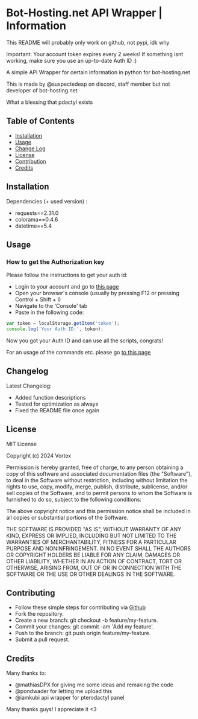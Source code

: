 # Bot-Hosting.net API Wrapper | Information
This README will probably only work on github, not pypi, idk why

Important: Your account token expires every 2 weeks! If something isnt working, make sure you use an up-to-date Auth ID :)

A simple API Wrapper for certain information in python for bot-hosting.net

This is made by @suspectedesp on discord, staff member but not developer of bot-hosting.net

What a blessing that pdactyl exists
## Table of Contents
- [Installation](#installation)
- [Usage](#usage)
- [Change Log](#changelog)
- [License](#license)
- [Contribution](#contributing)
- [Credits](#credits)

## Installation
Dependencies (+ used version) :
- requests==2.31.0
- colorama==0.4.6
- datetime==5.4

## Usage
### How to get the Authorization key
Please follow the instructions to get your auth id:
- Login to your account and go to [this page](https://bot-hosting.net/panel/)
- Open your browser's console (usually by pressing F12 or pressing Control + Shift + I)
- Navigate to the 'Console' tab
- Paste in the following code:
```js
var token = localStorage.getItem('token');
console.log('Your Auth ID:', token);
```
Now you got your Auth ID and can use all the scripts, congrats!

For an usage of the commands etc. please go [to this page](https://github.com/suspectedesp/bot-hosting-wrapper/wiki/Coding-Usage)

## Changelog
Latest Changelog:
- Added function descriptions
- Tested for optimization as always
- Fixed the README file once again

## License
MIT License

Copyright (c) 2024 Vortex

Permission is hereby granted, free of charge, to any person obtaining a copy
of this software and associated documentation files (the "Software"), to deal
in the Software without restriction, including without limitation the rights
to use, copy, modify, merge, publish, distribute, sublicense, and/or sell
copies of the Software, and to permit persons to whom the Software is
furnished to do so, subject to the following conditions:

The above copyright notice and this permission notice shall be included in all
copies or substantial portions of the Software.

THE SOFTWARE IS PROVIDED "AS IS", WITHOUT WARRANTY OF ANY KIND, EXPRESS OR
IMPLIED, INCLUDING BUT NOT LIMITED TO THE WARRANTIES OF MERCHANTABILITY,
FITNESS FOR A PARTICULAR PURPOSE AND NONINFRINGEMENT. IN NO EVENT SHALL THE
AUTHORS OR COPYRIGHT HOLDERS BE LIABLE FOR ANY CLAIM, DAMAGES OR OTHER
LIABILITY, WHETHER IN AN ACTION OF CONTRACT, TORT OR OTHERWISE, ARISING FROM,
OUT OF OR IN CONNECTION WITH THE SOFTWARE OR THE USE OR OTHER DEALINGS IN THE
SOFTWARE.

## Contributing
- Follow these simple steps for contributing via [Github](https://github.com/suspectedesp/bot-hosting-wrapper)
- Fork the repository.
- Create a new branch: git checkout -b feature/my-feature.
- Commit your changes: git commit -am 'Add my feature'.
- Push to the branch: git push origin feature/my-feature.
- Submit a pull request.

## Credits
Many thanks to:
- @mathiasDPX for giving me some ideas and remaking the code
- @pondwader for letting me upload this
- @iamkubi api wrapper for pterodactyl panel

Many thanks guys! I appreciate it <3
